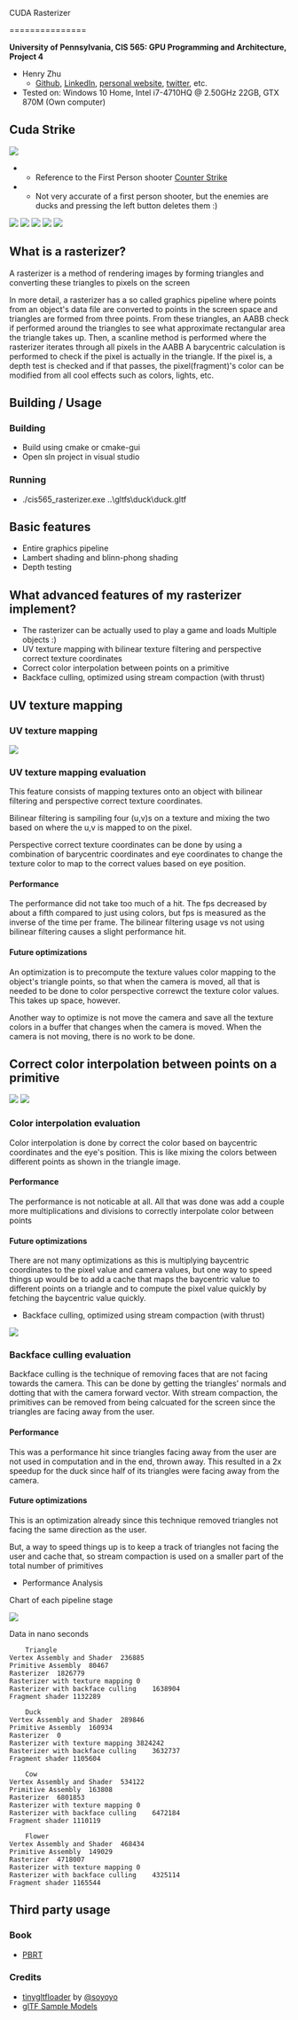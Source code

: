 CUDA Rasterizer

===============
    
**University of Pennsylvania, CIS 565: GPU Programming and Architecture, Project 4**

* Henry Zhu
  * [Github](https://github.com/Maknee), [LinkedIn](https://www.linkedin.com/in/henry-zhu-347233121/), [personal website](https://maknee.github.io/), [twitter](https://twitter.com/maknees1), etc.
* Tested on: Windows 10 Home, Intel i7-4710HQ @ 2.50GHz 22GB, GTX 870M (Own computer)

## Cuda Strike

![](cuda_strike.gif)

- * Reference to the First Person shooter [Counter Strike](https://en.wikipedia.org/wiki/Counter-Strike)
- * Not very accurate of a first person shooter, but the enemies are ducks and pressing the left button deletes them :)

![](truck1.png)
![](truck2.png)
![](truck3.png)
![](truck4.png)
![](truck5.png)

## What is a rasterizer?

A rasterizer is a method of rendering images by forming triangles and converting these triangles to pixels on the screen

In more detail, a rasterizer has a so called graphics pipeline where points from an object's data file are converted to points in the screen space and triangles are formed from three points. From these triangles, an AABB check if performed around the triangles to see what approximate rectangular area the triangle takes up. Then, a scanline method is performed where the rasterizer iterates through all pixels in the AABB A barycentric calculation is performed to check if the pixel is actually in the triangle. If the pixel is, a depth test is checked and if that passes, the pixel(fragment)'s color can be modified from all cool effects such as colors, lights, etc.

## Building / Usage

### Building
- Build using cmake or cmake-gui
- Open sln project in visual studio

### Running

- ./cis565_rasterizer.exe ..\gltfs\duck\duck.gltf

## Basic features
- Entire graphics pipeline
- Lambert shading and blinn-phong shading
- Depth testing

## What advanced features of my rasterizer implement?

- The rasterizer can be actually used to play a game and loads Multiple objects :)
- UV texture mapping with bilinear texture filtering and perspective correct texture coordinates
- Correct color interpolation between points on a primitive
- Backface culling, optimized using stream compaction (with thrust)

## UV texture mapping

### UV texture mapping

![](duck_map.png)

### UV texture mapping evaluation

This feature consists of mapping textures onto an object with bilinear filtering and perspective correct texture coordinates. 

Bilinear filtering is sampiling four (u,v)s on a texture and mixing the two based on where the u,v is mapped to on the pixel.

Perspective correct texture coordinates can be done by using a combination of barycentric coordinates and eye coordinates to change the texture color to map to the correct values based on eye position.

#### Performance

The performance did not take too much of a hit. The fps decreased by about a fifth compared to just using colors, but fps is measured as the inverse of the time per frame. The bilinear filtering usage vs not using bilinear filtering causes a slight performance hit. 

#### Future optimizations

An optimization is to precompute the texture values color mapping to the object's triangle points, so that when the camera is moved, all that is needed to be done to color perspective correwct the texture color values. This takes up space, however.

Another way to optimize is not move the camera and save all the texture colors in a buffer that changes when the camera is moved. When the camera is not moving, there is no work to be done.  

## Correct color interpolation between points on a primitive

![](triangle_color.png)
![](checkerboard_color.png)

### Color interpolation evaluation 

Color interpolation is done by correct the color based on baycentric coordinates and the eye's position. This is like mixing the colors between different points as shown in the triangle image.

#### Performance

The performance is not noticable at all. All that was done was add a couple more multiplications and divisions to correctly interpolate color between points

#### Future optimizations

There are not many optimizations as this is multiplying baycentric coordinates to the pixel value and camera values, but one way to speed things up would be to add a cache that maps the baycentric value to different points on a triangle and to compute the pixel value quickly by fetching the baycentric value quickly.

- Backface culling, optimized using stream compaction (with thrust)

![](backface-culling-graph.png)

### Backface culling evaluation

Backface culling is the technique of removing faces that are not facing towards the camera. This can be done by getting the triangles' normals and dotting that with the camera forward vector. With stream compaction, the primitives can be removed from being calcuated for the screen since the triangles are facing away from the user.

#### Performance

This was a performance hit since triangles facing away from the user are not used in computation and in the end, thrown away. This resulted in a 2x speedup for the duck since half of its triangles were facing away from the camera.

#### Future optimizations

This is an optimization already since this technique removed triangles not facing the same direction as the user. 

But, a way to speed things up is to keep a track of triangles not facing the user and cache that, so stream compaction is used on a smaller part of the total number of primitives

- Performance Analysis 

Chart of each pipeline stage

![](performance.png)

Data in nano seconds

```
    Triangle
Vertex Assembly and Shader  236885
Primitive Assembly  80467
Rasterizer  1826779
Rasterizer with texture mapping 0
Rasterizer with backface culling    1638904
Fragment shader 1132289
    
    Duck
Vertex Assembly and Shader  289846
Primitive Assembly  160934
Rasterizer  0
Rasterizer with texture mapping 3824242
Rasterizer with backface culling    3632737
Fragment shader 1105604
    
    Cow
Vertex Assembly and Shader  534122
Primitive Assembly  163808
Rasterizer  6801853
Rasterizer with texture mapping 0
Rasterizer with backface culling    6472184
Fragment shader 1110119
    
    Flower
Vertex Assembly and Shader  468434
Primitive Assembly  149029
Rasterizer  4718007
Rasterizer with texture mapping 0
Rasterizer with backface culling    4325114
Fragment shader 1165544
```

## Third party usage

### Book
- [PBRT](https://www.pbrt.org/)

### Credits

* [tinygltfloader](https://github.com/syoyo/tinygltfloader) by [@soyoyo](https://github.com/syoyo)
* [glTF Sample Models](https://github.com/KhronosGroup/glTF/blob/master/sampleModels/README.md)
